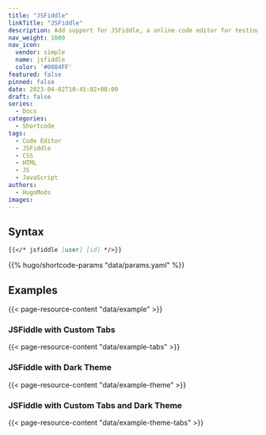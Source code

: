 ```yaml
---
title: "JSFiddle"
linkTitle: "JSFiddle"
description: Add support for JSFiddle, a online code editor for testing your JavaScript, CSS, HTML.
nav_weight: 1000
nav_icon:
  vendor: simple
  name: jsfiddle
  color: '#0084FF'
featured: false
pinned: false
date: 2023-04-02T10:45:02+08:00
draft: false
series:
  - Docs
categories:
  - Shortcode
tags:
  - Code Editor
  - JSFiddle
  - CSS
  - HTML
  - JS
  - JavaScript
authors:
  - HugoMods
images:
---
```


## Syntax

```markdown
{{</* jsfiddle [user] [id] */>}}
```

{{% hugo/shortcode-params "data/params.yaml" %}}

## Examples

{{< page-resource-content "data/example" >}}

### JSFiddle with Custom Tabs

{{< page-resource-content "data/example-tabs" >}}

### JSFiddle with Dark Theme

{{< page-resource-content "data/example-theme" >}}

### JSFiddle with Custom Tabs and Dark Theme

{{< page-resource-content "data/example-theme-tabs" >}}
